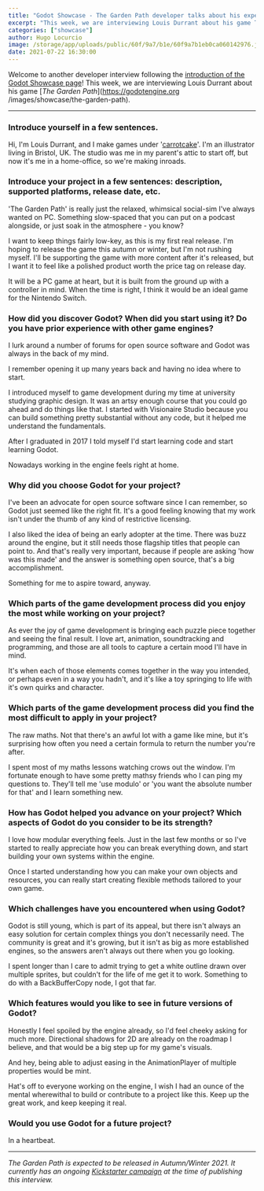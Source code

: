 ```yaml
---
title: "Godot Showcase - The Garden Path developer talks about his experience"
excerpt: "This week, we are interviewing Louis Durrant about his game The Garden Path. It will be released in Autumn/Winter 2021 for Windows, macOS and Linux."
categories: ["showcase"]
author: Hugo Locurcio
image: /storage/app/uploads/public/60f/9a7/b1e/60f9a7b1eb0ca060142976.jpg
date: 2021-07-22 16:30:00
---
```


Welcome to another developer interview following the [introduction of the Godot Showcase page](https://godotengine.org/article/new-showcase-for-projects-made-with-godot)! This week, we are interviewing Louis Durrant about his game [*The Garden Path*](https://godotengine.org /images/showcase/the-garden-path).

___


### Introduce yourself in a few sentences.

Hi, I'm Louis Durrant, and I make games under '[carrotcake](https://carrotcake.studio/)'. I'm an illustrator living in Bristol, UK. The studio was me in my parent's attic to start off, but now it's me in a home-office, so we're making inroads.

### Introduce your project in a few sentences: description, supported platforms, release date, etc.

'The Garden Path' is really just the relaxed, whimsical social-sim I've always wanted on PC. Something slow-spaced that you can put on a podcast alongside, or just soak in the atmosphere - you know?

I want to keep things fairly low-key, as this is my first real release. I'm hoping to release the game this autumn or winter, but I'm not rushing myself. I'll be supporting the game with more content after it's released, but I want it to feel like a polished product worth the price tag on release day.

It will be a PC game at heart, but it is built from the ground up with a controller in mind. When the time is right, I think it would be an ideal game for the Nintendo Switch.

### How did you discover Godot? When did you start using it? Do you have prior experience with other game engines?

I lurk around a number of forums for open source software and Godot was always in the back of my mind.

I remember opening it up many years back and having no idea where to start.

I introduced myself to game development during my time at university studying graphic design. It was an artsy enough course that you could go ahead and do things like that. I started with Visionaire Studio because you can build something pretty substantial without any code, but it helped me understand the fundamentals.

After I graduated in 2017 I told myself I'd start learning code and start learning Godot.

Nowadays working in the engine feels right at home.

### Why did you choose Godot for your project?

I've been an advocate for open source software since I can remember, so Godot just seemed like the right fit. It's a good feeling knowing that my work isn't under the thumb of any kind of restrictive licensing.

I also liked the idea of being an early adopter at the time. There was buzz around the engine, but it still needs those flagship titles that people can point to. And that's really very important, because if people are asking 'how was this made' and the answer is something open source, that's a big accomplishment.

Something for me to aspire toward, anyway.

### Which parts of the game development process did you enjoy the most while working on your project?

As ever the joy of game development is bringing each puzzle piece together and seeing the final result. I love art, animation, soundtracking and programming, and those are all tools to capture a certain mood I'll have in mind.

It's when each of those elements comes together in the way you intended, or perhaps even in a way you hadn't, and it's like a toy springing to life with it's own quirks and character.

### Which parts of the game development process did you find the most difficult to apply in your project?

The raw maths. Not that there's an awful lot with a game like mine, but it's surprising how often you need a certain formula to return the number you're after.

I spent most of my maths lessons watching crows out the window. I'm fortunate enough to have some pretty mathsy friends who I can ping my questions to. They'll tell me 'use modulo' or 'you want the absolute number for that' and I learn something new.

### How has Godot helped you advance on your project? Which aspects of Godot do you consider to be its strength?

I love how modular everything feels. Just in the last few months or so I've started to really appreciate how you can break everything down, and start building your own systems within the engine.

Once I started understanding how you can make your own objects and resources, you can really start creating flexible methods tailored to your own game.

### Which challenges have you encountered when using Godot?

Godot is still young, which is part of its appeal, but there isn't always an easy solution for certain complex things you don't necessarily need. The community is great and it's growing, but it isn't as big as more established engines, so the answers aren't always out there when you go looking.

I spent longer than I care to admit trying to get a white outline drawn over multiple sprites, but couldn't for the life of me get it to work. Something to do with a BackBufferCopy node, I got that far.

### Which features would you like to see in future versions of Godot?

Honestly I feel spoiled by the engine already, so I'd feel cheeky asking for much more. Directional shadows for 2D are already on the roadmap I believe, and that would be a big step up for my game's visuals.

And hey, being able to adjust easing in the AnimationPlayer of multiple properties would be mint.

Hat's off to everyone working on the engine, I wish I had an ounce of the mental wherewithal to build or contribute to a project like this. Keep up the great work, and keep keeping it real.

### Would you use Godot for a future project?

In a heartbeat.

___


*The Garden Path is expected to be released in Autumn/Winter 2021. It currently has an ongoing [Kickstarter campaign](https://www.kickstarter.com/projects/fromcarrotcake/the-garden-path-a-hand-illustrated-slice-of-life-sim-game) at the time of publishing this interview.*
